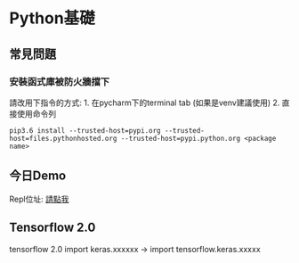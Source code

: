 # Python基礎

## 常見問題

### 安裝函式庫被防火牆擋下

請改用下指令的方式: 1. 在pycharm下的terminal tab (如果是venv建議使用)  2. 直接使用命令列

```
pip3.6 install --trusted-host=pypi.org --trusted-host=files.pythonhosted.org --trusted-host=pypi.python.org <package name>
```

## 今日Demo

Repl位址: [請點我](https://repl.it/@Elwing/0827day)

## Tensorflow 2.0

tensorflow 2.0
import keras.xxxxxx -> import tensorflow.keras.xxxxx
